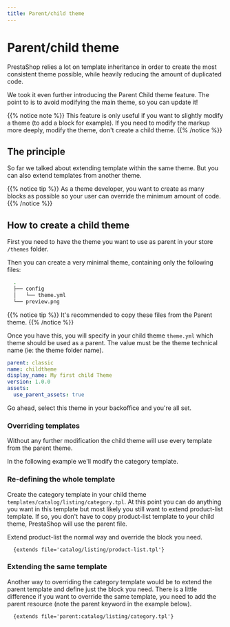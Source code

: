 ```yaml
---
title: Parent/child theme
---
```


# Parent/child theme

PrestaShop relies a lot on template inheritance in order to create the most consistent theme possible, while heavily reducing the amount of duplicated code.

We took it even further introducing the Parent Child theme feature. The point to is to avoid modifying the main theme, so you can update it!

{{% notice note %}}
  This feature is only useful if you want to slightly modify a theme (to add a block for example).
  If you need to modify the markup more deeply, modify the theme, don't create a child theme.
{{% /notice %}}

## The principle

So far we talked about extending template within the same theme. But you can also extend templates from another theme.

{{% notice tip %}}
  As a theme developer, you want to create as many blocks as possible so your user can
  override the minimum amount of code.
{{% /notice %}}

## How to create a child theme

First you need to have the theme you want to use as parent in your store `/themes` folder.

Then you can create a very minimal theme, containing only the following files:

```bash
  .
  ├── config
  │   └── theme.yml
  └── preview.png
```

{{% notice tip %}}
  It's recommended to copy these files from the Parent theme.
{{% /notice %}}

Once you have this, you will specify in your child theme `theme.yml` which theme should be used as a parent.
The value must be the theme technical name (ie: the theme folder name).

```yaml
parent: classic
name: childtheme
display_name: My first child Theme
version: 1.0.0
assets:
  use_parent_assets: true
```

Go ahead, select this theme in your backoffice and you're all set.

### Overriding templates

Without any further modification the child theme will use every template from the parent theme.

In the following example we'll modify the category template.

### Re-defining the whole template

Create the category template in your child theme `templates/catalog/listing/category.tpl`. At this point you
can do anything you want in this template but most likely you still want to extend product-list template. If so,
you don't have to copy product-list template to your child theme, PrestaShop will use the parent file.

Extend product-list the normal way and override the block you need.

```smarty
  {extends file='catalog/listing/product-list.tpl'}
```

### Extending the same template

Another way to overriding the category template would be to extend the parent template and define just the
block you need. There is a little difference if you want to override the same template, you need to add
the parent resource (note the parent keyword in the example below).

```smarty
  {extends file='parent:catalog/listing/category.tpl'}
```
